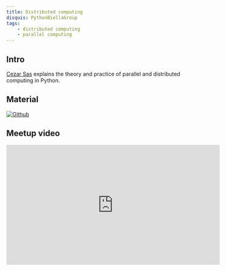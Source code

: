 ```yaml
---
title: Distributed computing
disquis: PythonBiellaGroup
tags:
    - distributed computing
    - parallel computing
---
```


## Intro

[Cezar Sas](https://www.linkedin.com/in/cezarsas/) explains the theory and practice of parallel and distributed computing in Python.

## Material

[![Github](https://img.shields.io/badge/GitHub-181717.svg?style=for-the-badge&logo=GitHub&logoColor=white)](https://github.com/PythonBiellaGroup/MaterialeSerate/tree/master/CalcoloParalleloDistribuito)

## Meetup video

<iframe width="560" height="315" src="https://www.youtube.com/embed/du4pJA4ayyw?si=XnMS_XtD1lGQMrC3" title="YouTube video player" frameborder="0" allow="accelerometer; autoplay; clipboard-write; encrypted-media; gyroscope; picture-in-picture; web-share" allowfullscreen></iframe>